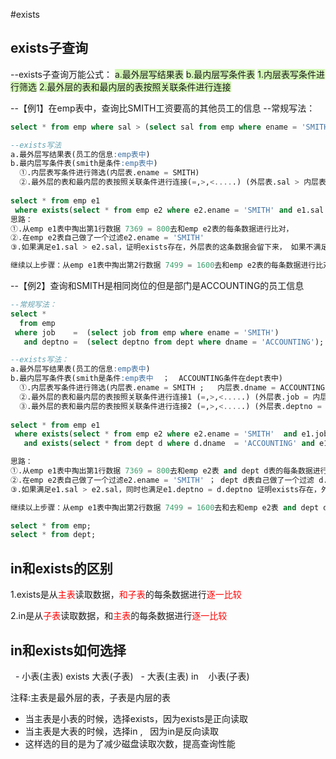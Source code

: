#exists
## exists子查询
--exists子查询万能公式：
<span style="background:#d3f8b6">a.最外层写结果表</span>
<span style="background:#d3f8b6">b.最内层写条件表</span>
<span style="background:#d3f8b6">1.内层表写条件进行筛选</span>
<span style="background:#d3f8b6">2.最外层的表和最内层的表按照关联条件进行连接</span>

--【例1】在emp表中，查询比SMITH工资要高的其他员工的信息
--常规写法：
```sql
select * from emp where sal > (select sal from emp where ename = 'SMITH');
```

```sql
--exists写法
a.最外层写结果表(员工的信息:emp表中)
b.最内层写条件表(smith是条件:emp表中)
  ①.内层表写条件进行筛选(内层表.ename = SMITH)
  ②.最外层的表和最内层的表按照关联条件进行连接(=,>,<.....) (外层表.sal > 内层表.sal)
  
select * from emp e1
 where exists(select * from emp e2 where e2.ename = 'SMITH' and e1.sal > e2.sal);
思路：
①.从emp e1表中掏出第1行数据 7369 = 800去和emp e2表的每条数据进行比对，
②.在emp e2表自己做了一个过滤e2.ename = 'SMITH'
③.如果满足e1.sal > e2.sal，证明exists存在，外层表的这条数据会留下来， 如果不满足e1.sal > e2.sal， 外层表的这条数据会丢失

继续以上步骤：从emp e1表中掏出第2行数据 7499 = 1600去和emp e2表的每条数据进行比对
```
 
--【例2】查询和SMITH是相同岗位的但是部门是ACCOUNTING的员工信息
```sql
--常规写法：
select * 
  from emp
 where job    =  (select job from emp where ename = 'SMITH')
   and deptno =  (select deptno from dept where dname = 'ACCOUNTING');

--exists写法：
a.最外层写结果表(员工的信息:emp表中)
b.最内层写条件表(smith是条件:emp表中  ；  ACCOUNTING条件在dept表中)
  ①.内层表写条件进行筛选(内层表.ename = SMITH ;   内层表.dname = ACCOUNTING)
  ②.最外层的表和最内层的表按照关联条件进行连接1 (=,>,<.....) (外层表.job = 内层表.job)
  ③.最外层的表和最内层的表按照关联条件进行连接2 (=,>,<.....) (外层表.deptno = 内层表.deptno)
  
select * from emp e1
 where exists(select * from emp e2 where e2.ename = 'SMITH'  and e1.job = e2.job)
   and exists(select * from dept d where d.dname  = 'ACCOUNTING' and e1.deptno = d.deptno);

思路：
①.从emp e1表中掏出第1行数据 7369 = 800去和emp e2表 and dept d表的每条数据进行比对，
②.在emp e2表自己做了一个过滤e2.ename = 'SMITH' ； dept d表自己做了一个过滤 d.dname  = 'ACCOUNTING'
③.如果满足e1.sal > e2.sal，同时也满足e1.deptno = d.deptno 证明exists存在，外层表的这条数据会留下来， 如果不满这两个， 外层表的这条数据会丢失

继续以上步骤：从emp e1表中掏出第2行数据 7499 = 1600去和去和emp e2表 and dept d表的每条数据进行比对

select * from emp;
select * from dept;
```


## in和exists的区别 

1.exists是从<font color="#ff0000">主表</font>读取数据，<font color="#ff0000">和子表</font>的每条数据进行<font color="#ff0000">逐一比较</font>

2.in是从<font color="#ff0000">子表</font>读取数据，和<font color="#ff0000">主表</font>的每条数据进行<font color="#ff0000">逐一比较</font>

## in和exists如何选择

  - 小表(主表) exists 大表(子表)
  - 大表(主表) in    小表(子表)

注释:主表是最外层的表，子表是内层的表

- 当主表是小表的时候，选择exists，因为exists是正向读取
- 当主表是大表的时候，选择in ,   因为in是反向读取
- 这样选的目的是为了减少磁盘读取次数，提高查询性能

